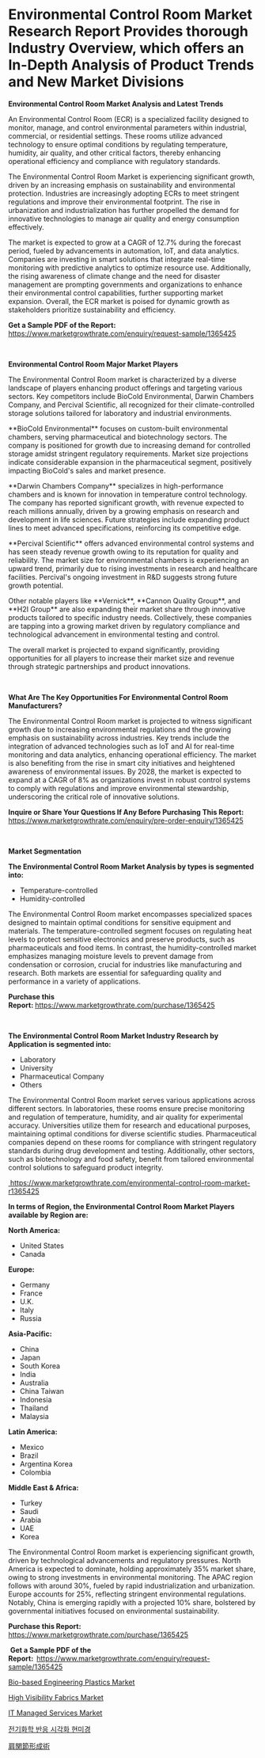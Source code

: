 <p><h1>Environmental Control Room Market Research Report Provides thorough Industry Overview, which offers an In-Depth Analysis of Product Trends and New Market Divisions</h1></p><p><strong>Environmental Control Room Market Analysis and Latest Trends</strong></p>
<p><p>An Environmental Control Room (ECR) is a specialized facility designed to monitor, manage, and control environmental parameters within industrial, commercial, or residential settings. These rooms utilize advanced technology to ensure optimal conditions by regulating temperature, humidity, air quality, and other critical factors, thereby enhancing operational efficiency and compliance with regulatory standards.</p><p>The Environmental Control Room Market is experiencing significant growth, driven by an increasing emphasis on sustainability and environmental protection. Industries are increasingly adopting ECRs to meet stringent regulations and improve their environmental footprint. The rise in urbanization and industrialization has further propelled the demand for innovative technologies to manage air quality and energy consumption effectively.</p><p>The market is expected to grow at a CAGR of 12.7% during the forecast period, fueled by advancements in automation, IoT, and data analytics. Companies are investing in smart solutions that integrate real-time monitoring with predictive analytics to optimize resource use. Additionally, the rising awareness of climate change and the need for disaster management are prompting governments and organizations to enhance their environmental control capabilities, further supporting market expansion. Overall, the ECR market is poised for dynamic growth as stakeholders prioritize sustainability and efficiency.</p></p>
<p><strong>Get a Sample PDF of the Report:&nbsp;</strong> <a href="https://www.marketgrowthrate.com/enquiry/request-sample/1365425">https://www.marketgrowthrate.com/enquiry/request-sample/1365425</a></p>
<p>&nbsp;</p>
<p><strong>Environmental Control Room Major Market Players</strong></p>
<p><p>The Environmental Control Room market is characterized by a diverse landscape of players enhancing product offerings and targeting various sectors. Key competitors include BioCold Environmental, Darwin Chambers Company, and Percival Scientific, all recognized for their climate-controlled storage solutions tailored for laboratory and industrial environments.</p><p>**BioCold Environmental** focuses on custom-built environmental chambers, serving pharmaceutical and biotechnology sectors. The company is positioned for growth due to increasing demand for controlled storage amidst stringent regulatory requirements. Market size projections indicate considerable expansion in the pharmaceutical segment, positively impacting BioCold's sales and market presence.</p><p>**Darwin Chambers Company** specializes in high-performance chambers and is known for innovation in temperature control technology. The company has reported significant growth, with revenue expected to reach millions annually, driven by a growing emphasis on research and development in life sciences. Future strategies include expanding product lines to meet advanced specifications, reinforcing its competitive edge.</p><p>**Percival Scientific** offers advanced environmental control systems and has seen steady revenue growth owing to its reputation for quality and reliability. The market size for environmental chambers is experiencing an upward trend, primarily due to rising investments in research and healthcare facilities. Percival's ongoing investment in R&D suggests strong future growth potential.</p><p>Other notable players like **Vernick**, **Cannon Quality Group**, and **H2I Group** are also expanding their market share through innovative products tailored to specific industry needs. Collectively, these companies are tapping into a growing market driven by regulatory compliance and technological advancement in environmental testing and control.</p><p>The overall market is projected to expand significantly, providing opportunities for all players to increase their market size and revenue through strategic partnerships and product innovations.</p></p>
<p>&nbsp;</p>
<p><strong>What Are The Key Opportunities For Environmental Control Room Manufacturers?</strong></p>
<p><p>The Environmental Control Room market is projected to witness significant growth due to increasing environmental regulations and the growing emphasis on sustainability across industries. Key trends include the integration of advanced technologies such as IoT and AI for real-time monitoring and data analytics, enhancing operational efficiency. The market is also benefiting from the rise in smart city initiatives and heightened awareness of environmental issues. By 2028, the market is expected to expand at a CAGR of 8% as organizations invest in robust control systems to comply with regulations and improve environmental stewardship, underscoring the critical role of innovative solutions.</p></p>
<p><strong>Inquire or Share Your Questions If Any Before Purchasing This Report:</strong> <a href="https://www.marketgrowthrate.com/enquiry/pre-order-enquiry/1365425">https://www.marketgrowthrate.com/enquiry/pre-order-enquiry/1365425</a></p>
<p>&nbsp;</p>
<p><strong>Market Segmentation</strong></p>
<p><strong>The Environmental Control Room Market Analysis by types is segmented into:</strong></p>
<p><ul><li>Temperature-controlled</li><li>Humidity-controlled</li></ul></p>
<p><p>The Environmental Control Room market encompasses specialized spaces designed to maintain optimal conditions for sensitive equipment and materials. The temperature-controlled segment focuses on regulating heat levels to protect sensitive electronics and preserve products, such as pharmaceuticals and food items. In contrast, the humidity-controlled market emphasizes managing moisture levels to prevent damage from condensation or corrosion, crucial for industries like manufacturing and research. Both markets are essential for safeguarding quality and performance in a variety of applications.</p></p>
<p><strong>Purchase this Report:&nbsp;</strong><a href="https://www.marketgrowthrate.com/purchase/1365425">https://www.marketgrowthrate.com/purchase/1365425</a></p>
<p>&nbsp;</p>
<p><strong>The Environmental Control Room Market Industry Research by Application is segmented into:</strong></p>
<p><ul><li>Laboratory</li><li>University</li><li>Pharmaceutical Company</li><li>Others</li></ul></p>
<p><p>The Environmental Control Room market serves various applications across different sectors. In laboratories, these rooms ensure precise monitoring and regulation of temperature, humidity, and air quality for experimental accuracy. Universities utilize them for research and educational purposes, maintaining optimal conditions for diverse scientific studies. Pharmaceutical companies depend on these rooms for compliance with stringent regulatory standards during drug development and testing. Additionally, other sectors, such as biotechnology and food safety, benefit from tailored environmental control solutions to safeguard product integrity.</p></p>
<p><a href="https://www.marketgrowthrate.com/environmental-control-room-market-r1365425">&nbsp;https://www.marketgrowthrate.com/environmental-control-room-market-r1365425</a></p>
<p><strong>In terms of Region, the Environmental Control Room Market Players available by Region are:</strong></p>
<p>
    <p> <strong> North America: </strong>
        <ul>
            <li>United States</li>
            <li>Canada</li>
        </ul>
        </p> 
    <p> <strong> Europe: </strong>
        <ul>
            <li>Germany</li>
            <li>France</li>
            <li>U.K.</li>
            <li>Italy</li>
            <li>Russia</li>
        </ul>
        </p> 
    <p> <strong> Asia-Pacific: </strong>
        <ul>
            <li>China</li>
            <li>Japan</li>
            <li>South Korea</li>
            <li>India</li>
            <li>Australia</li>
            <li>China Taiwan</li>
            <li>Indonesia</li>
            <li>Thailand</li>
            <li>Malaysia</li>
        </ul>
        </p> 
    <p> <strong> Latin America: </strong>
        <ul>
            <li>Mexico</li>
            <li>Brazil</li>
            <li>Argentina Korea</li>
            <li>Colombia</li>
        </ul>
        </p> 
    <p> <strong> Middle East & Africa: </strong>
        <ul>
            <li>Turkey</li>
            <li>Saudi</li>
            <li>Arabia</li>
            <li>UAE</li>
            <li>Korea</li>
        </ul>
    </p>
    </p>
<p><p>The Environmental Control Room market is experiencing significant growth, driven by technological advancements and regulatory pressures. North America is expected to dominate, holding approximately 35% market share, owing to strong investments in environmental monitoring. The APAC region follows with around 30%, fueled by rapid industrialization and urbanization. Europe accounts for 25%, reflecting stringent environmental regulations. Notably, China is emerging rapidly with a projected 10% share, bolstered by governmental initiatives focused on environmental sustainability.</p></p>
<p><strong>Purchase this Report: </strong><a href="https://www.marketgrowthrate.com/purchase/1365425">https://www.marketgrowthrate.com/purchase/1365425</a></p>
<p>&nbsp;<strong>Get a Sample PDF of the Report:&nbsp;&nbsp;</strong><a href="https://www.marketgrowthrate.com/enquiry/request-sample/1365425">https://www.marketgrowthrate.com/enquiry/request-sample/1365425</a></p>
<p><strong></strong></p>
<p><p><a href="https://issuu.com/reportprime-2/docs/bio-based-engineering-plastics-mark_9a0a150203ef95">Bio-based Engineering Plastics Market</a></p><p><a href="https://github.com/RickHolmes3/Market-Research-Report-List-6/blob/main/high-visibility-fabrics-market.md">High Visibility Fabrics Market</a></p><p><a href="https://www.linkedin.com/pulse/in-depth-analysis-global-managed-services-market-scope-its-rapid-wsjff?trackingId=glc7euH2TGGmf4Fo51yzpQ%3D%3D">IT Managed Services Market</a></p><p><a href="https://medium.com/@appleblossomclinic/%EC%84%B8%EA%B3%84-%EC%A0%84%EA%B8%B0%ED%99%94%ED%95%99-%EB%B0%98%EC%9D%91-%EC%8B%9C%EA%B0%81%ED%99%94-%ED%98%84%EB%AF%B8%EA%B2%BD-%EC%8B%9C%EC%9E%A5-%ED%8A%B8%EB%A0%8C%EB%93%9C-%EB%B6%84%EC%84%9D-%EB%B0%8F-%EB%AF%B8%EB%9E%98-%EC%84%B1%EC%9E%A5-%EC%A0%84%EB%A7%9D-2024-2031-a2227d364f6f?postPublishedType=repub">전기화학 반응 시각화 현미경</a></p><p><a href="https://medium.com/@ertg45hg/%E8%82%A9%E9%96%A2%E7%AF%80%E5%BD%A2%E6%88%90%E8%A1%93%E5%B8%82%E5%A0%B4%E3%82%B7%E3%82%A7%E3%82%A2-%E3%82%B5%E3%82%A4%E3%82%BA-%E3%83%88%E3%83%AC%E3%83%B3%E3%83%89-%E7%94%A3%E6%A5%AD%E5%88%86%E6%9E%90%E3%83%AC%E3%83%9D%E3%83%BC%E3%83%88-%E3%82%BF%E3%82%A4%E3%83%97%E5%88%A5-%E3%82%A8%E3%83%B3%E3%83%89%E3%83%A6%E3%83%BC%E3%82%B9%E5%88%A5-%E5%95%86%E6%A5%AD-%E6%B6%88%E8%B2%BB%E8%80%85-%E7%94%A3%E6%A5%AD-%E3%81%9D%E3%81%AE%E4%BB%96-%E5%9C%B0%E5%9F%9F%E5%88%A5-%E3%82%BB%E3%82%B0%E3%83%A1%E3%83%B3%E3%83%88%E4%BA%88%E6%B8%AC-2024-2031-38592eac15f2?postPublishedType=repub">肩関節形成術</a></p></p>